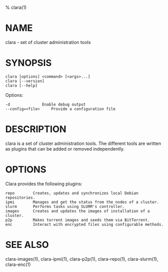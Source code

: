 % clara(1)

# NAME

clara -  set of cluster administration tools

# SYNOPSIS

    clara [options] <command> [<args>...]
    clara [--version]
    clara [--help]

Options:

	-d				Enable debug output
	--config=<file>		Provide a configuration file

# DESCRIPTION

clara is a set of cluster administration tools. The different tools are written
as plugins that can be added or removed independently.

# OPTIONS

Clara provides the following plugins:

	repo		Creates, updates and synchronizes local Debian repositories.
	ipmi		Manages and get the status from the nodes of a cluster.
	slurm 		Performs tasks using SLURM's controller.
	images		Creates and updates the images of installation of a cluster.
	p2p			Makes torrent images and seeds them via BitTorrent.
	enc			Interact with encrypted files using configurable methods.

# SEE ALSO

clara-images(1), clara-ipmi(1), clara-p2p(1), clara-repo(1), clara-slurm(1), clara-enc(1)
